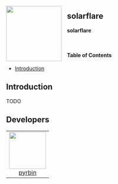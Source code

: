 <a href="#"><img id="#logo" align="left" src="https://via.placeholder.com/100" width="150" height="150" style="margin-right: 15px;"></a>

## solarflare

**solarflare**

<br>

#### Table of Contents

- [Introduction](#Introduction)

## Introduction

TODO

## Developers

<table>
  <tbody>
    <tr>
      <td align="center" valign="top">
        <a href="https://github.com/pyrbin">
            <img width="100" height="100" src="https://github.com/pyrbin.png?s=100">
            <br>
            pyrbin
        </a>
      </td>
    </tr>
  </tbody>
</table>
